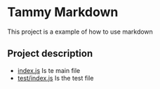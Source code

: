 # Tammy Markdown

This project is a example of how to use markdown

## Project description
- [index.js](index.js) Is te main file
- [test/index.js](test/index.js) Is the test file
